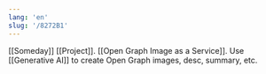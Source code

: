 ```yaml
---
lang: 'en'
slug: '/8272B1'
---
```


[[Someday]] [[Project]]. [[Open Graph Image as a Service]]. Use [[Generative AI]] to create Open Graph images, desc, summary, etc.
